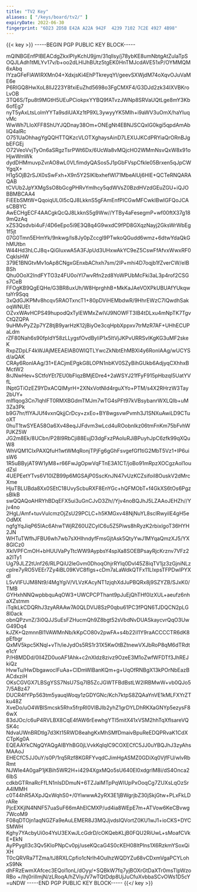 ```yaml
---
title: "TV2 Key"
aliases: [ "/keys/board/tv2/" ]
expiryDate: 2022-06-30
fingerprint: "6D23 2D5B E42A A22A 942F  4239 7102 7C2E 4927 4B98"
---
```

{{< key >}}
-----BEGIN PGP PUBLIC KEY BLOCK-----

mQINBGEnfPIBEACdgZkxlPIyKchU9jjm/31qllsy/j78ybKE8umNbtgAtZuIaTpS
OQJLAdh1tMLYv17v/b+oo2dLHIJhBUtz5tgEK0HnTMJcdAVE51xP/OYMMQM6xAbq
IYzaGFeFlAWIRXMn04+XdxjsKi4EhPTkreyqYl/geevSXWjdM74oXqvOJuVaME6e
P6RIGQ8HwXoL8llJ223Y8fxiEuZhd5698o3FgCMXF4/G3DJd2zk34IXVBKroLvOB
3TQ6S/Tpu8t9MGtH5UEuPCiokpxYYBQ9fATvzJWNp8SRVaUQtLge8mY3Kb6ofEg7
nyT5yAxLtsLolmYYTa9sdiUAXz1tP9XL3ywyyYK5MIh+i9aWV3uOmX/haYIuqvMc
WwWh7LIoXFF8ShUYJQDnay38Om+ONEgNt4EBNJSCQxIG0kgi5qpdAmAbliQ4alRc
O751UaOhhagYgQQHTTQKzcVLOTXghaysAinD7LEXUJKCdPRYiaQrORnBJgbEFGEj
O72VeoVvjTyOn6aSRgzTsrPWt6Dx/6UcWa8vMQjcHO2WMmNsvQxW8x91oHjwWmWk
dydDHMmuvpZvrAO8wL0VLfimdyQASos5J1pGbFVspCfkle05Brxen5qJpCWYgqX+
H1g5OjB2rSJX0sSwFxh+X9n5Y2SlKIbxhefWl71MbeAlUj6HlE+QCTeRNQARAQAB
tCVUb2JpYXMgSsO8bGcgPHRvYmlhcy5qdWVsZ0BzdHVzdGEuZGU+iQJOBBMBCAA4
FiEEbSMtW+QqoiqUL0I5cQJ8LkknS5gFAmEnfPICGwMFCwkIBwIGFQoJCAsCBBYC
AwECHgECF4AACgkQcQJ8LkknS5g9Ww//YTBy4aFesegmP+wf00ftX37g189mQzAq
xZS3Qsdvbi4uF/4D6eEpo5i9E3Q8q4G9wxdC9fPD8GXqzNayj2GksWrWbEg1f5jt
07G0Tmn5EHmYk/9nkwg/Is8Jy0pZccgl9PTwkoQGudd6wmz+6dtwYdaQkGhMUtbn
W44Hd3hLCJ8q+QiGluxwA5A3FJpUd3UHxwAkYC9eZ5CswFfAfvxWwxRF0CqkIsHW
379E1BNGtvMv1oAp8CNgxGEnxbAChxh7sm/2lP+mhi4D7oqjb1fZverCW/eIBBSh
Qhu0OoX2IndFYTO3z4FU0oiYI7wvRfn2zd8YoWPUbMcFki3aL3p4rof2CSGs7CeB
FFOgKB9QgEQHe/G3BR8uxUh/W8HprghhB+MkKaJAeVOXPkUBUAfYUkqwtaYr9Sqq
3xQdGJKPMv8hcqv5RAOTxncT1+80pDViHEMbdwR/9HhrEWzC7IQwdhSakoqWNUEt
OZvxWAvHCPS49hupodQxTylEWMxZwlVJ9NOWFT3IB4tDLxu4mNpTK7TgvCtQZQPA
9uHMvPyZ2p7YZ8tjB9yarHzK12jBiyOe3cqHpbXppxv7trMzR7AF+UHhECUPaLdm
rZF80Nah6s90fpIdY58zLLygsfOvdByIiP1x5ItVjJKPvURRSvIKgKG3uMF2skeK
RxpZDpLF4kWJAjMEEAEIAB0WIQTLYwcZkNbtEhMBXl4y6RonlAAg/wUCYSd/aQAK
CRAy6RonlAAg/31+EACjmEPgkG8LOPN1nbKV0SZyBihGUkb6AdjyqCXhhxBMctW2
8rJNwHev+SCtfoYEt7EU0bFIqzBMjEDre4+2aWSYJ21fFyF915pHbzqI5UatYVfL
lNptGTiOzEZ9YDxACQIMyrH+2XNxVotNId4rguXYo+PTM/s4X2RHrzW3Tay2bUY+
mIfIqog3Cn7lqhIFT0RMXBGdmTMJm7wTG4sPFt97kVBsybanrWXLQIb+uM3Za3Pk
b9G7hr/flYAJUf4vxnQkjjCrDcy+zxEo+BY8wgsvwPvmh3J1SNXuAwiLD9CTuoXT
0huT1twSYEA58Oa6Xv48eqJJFdvm3wLcd4uROobnlkz06tmFnKm75bFvhWPJKZ5W
JG2m8Ek/8UCbn/P28l9RbCji88EujD3dgFxzPAoluRJiBPuyhJpC6zfk99qXQuW8
WhVQM1CIxPAXQfuH1wtWMqRonjTPjFg6gGhFsvgefGf1tiG2MbT5Vz1+IP6uisW6
1R5uBByjAT9W1yM8+r66FwJgOpwVqFTnE3A1CT/joBo91mRpzXOCgzAoI1oudZsl
4UEPEetYTvs6V10IZB99p6MGSAjP0SscKnJN47vUzKCZsifoiI8OuskV2dMrcXme
HjuTBLUBda8Xx0SEtC18UvyScbuRXF8EnYGc+hQFMObT+f4GkXS6tOs6PgzsBIkB
swQQAQoAHRYhBDqEFX5ui3uGnCJvD3Zh//Yjv4noBQJhJ5LZAAoJEHZh//Yjv4no
2HgL/Amf+tuvVuIcmzOjZsU29PCLC+h5KMGxv48NjNuYL8sclRwyilE4gH5eOdMX
ngfgYqJiqP65IAc6AhwTWjRZ60UZCyIC6u5Z5Piws8hRyzK2rbixlgoT36HYH2JN
WHTuTWfhJFBU6wh7wb7sXHlhndyfFmsGjtAsk5QtyYwJ1MYqaQmzXJ5/YX8GlCz0
XklVPFCmOH+bHUUVaPyTtcWW9AypbsY4spXa8SOEBPsayRjcKrznv7VFz2a2ITy1
Ug79JLZ2tUnf26/RLPQiU2leGvm0DhoqOhjrRYlq0Dvl45Z8iqTV1jz3zGjniNLz
cpIre7yRO5VEEr7Zy4iBL09KVC8fIgs+cDm7aLaWdkQTFx11LIxpsTFPDwIPYXdI
L5vVIFUJM8Nt9/4MgYgiV/VLVzKAcyNT1zjqhXdJuPBQRx8j9SZYZB/SJxK0/TMB
GYHxhNNQwpbbquAqOW3+UWCPCPThant9pJuEjQhTHf0IzXUL+aeufz6nhaXZstmm
iTqlkLkCDQRhJ3zyARAAw7A0QLDVlJ8SzP0qbu61PC3fPQN6TJDQCN2pLG8l0ack
obnQPzvnZ/3i0QJJSuEsFZHucmQh9Z8bgt52sVbdNvDUASkaycvrQqO3UwG49Dq4
kJZK+QzmnnBl1VAWMnNb/kKpCO80v2pwFA+s4b22iI1Y9raACCCCTR6dK8pEfbgr
QxMV5kpc5KNql+vTh/ieJydOs5RS1r31X5Kw0tBZtnewVXJbRoP8qM6dTRdte1cY
P/H8MDDd/0lI4ZD0uoAF1Ahk+c2nXldz8zivz9OzeE3M1oZwfWFDTf3JhREJkiQz
HvwTu/HwDbgawoclFuAa+ClDmWlBanKQm+g+UqOfRNBgX13kPOrNbEazBACdxziH
OKsCGVGX7LBSgYSS7NsU7Sq7IB5ZcJGWTFBdBstLW2IRBMwW+vb0QJo57/5ABz47
DUCR4fYPp563tm5yauqWoqy1zGDYGNc/Kch7ktpS8ZQAaYnVE1kMLFXYrZTku48Z
XveDo/uO4WBlSmcsk5Rhx5frpRI0VIBJIb2yhZ1grDYLDhRKXaGNYp5ezysF86wX
83dJOc/c6uP4RVLBX8CqE4fAW6rEewhgYTI5mitX41xVSM2hhTqXflsareVQSK4c
NdvaUWnBRDtlg7d3Kt15RWD8eahgKxMhSMfDmaivBpuReEDQPRvaK1CdXCTpKg0A
EQEAAYkCNgQYAQgAIBYhBG0jLVvkKqIqlC9COXECfC5JJ0uYBQJhJ3zyAhsMAAoJ
EHECfC5JJ0uY/s0P/1rq5Rzf8KGRFYvqdCJimHgASMZ0GDiXq0VjfFU/wlvRbRmt
NJWIe4A0gaP1jKBih5WR2H+i4294XgxMQo5sU640El0xdgrIM8i/dS4Onca26lbS
cdkbGTRnaRcFfLN1nIsDDmuN+6TZJalMTpPqWIUpPxOoqCg7ZUXsLqOzSrA4lMMH
c0T44hR5AXpJQxWqhS0+/0YiwwwA2yRX3E1jBWgrjbZ30jSkjGtw+PLxFkLDrARe
PjcEXKjlN4NNF57uaSuF66mAhElCMXP/ud4ia8WEpE7m+ATVow6KeCBvwg7WcoM9
F08qDTOjn1aqNGZFa9eAuLEMER8J3MQJjvdsIQVortZ0KU1wJ1+ioCKS+DYCSMWH
Kghy7YAcbyUi0o4YsU3EXwJLcGdrD/cOKQebKLjB0FQU2RiUwL+sMoafCVkE+EkN
AyPPygII3c3Qv5KIoPNpCv0pj/useKQcaG4S0cKEH08ItPlns1X6RzkmYSoxQiXH
T0cQRVRa7TZma/tJ8RXLCpfio1cNrlh4OulhzWQDYZu68vCDxmVgaPCYLohxS9Nk
dhFRzEwmXAfcec3EQol1onL/dOyy/+SQBkW7fq7yjBOXrGtDaXTr0msTlpWzoRBo
+/lhj0riIlmjN/zLRoqA/hZViyJV7wTQtDdp8UjJuCfuXvbbaSCvOWs1D5cY
=uNDW
-----END PGP PUBLIC KEY BLOCK-----
{{</ key >}}
